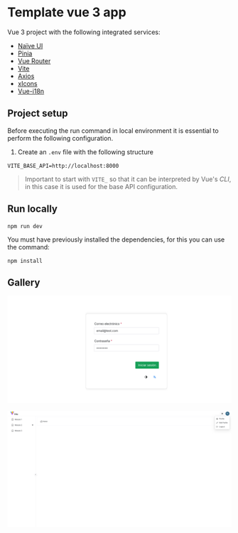 # Template vue 3 app

Vue 3 project with the following integrated services:

- [Naïve UI](https://www.naiveui.com/en-US/light)
- [Pinia](https://pinia.vuejs.org/)
- [Vue Router](https://router.vuejs.org/)
- [Vite](https://vitejs.dev/)
- [Axios](https://axios-http.com/es/docs/intro)
- [xIcons](https://www.xicons.org/#/)
- [Vue-i18n](https://vue-i18n.intlify.dev/)


##  Project setup

Before executing the run command in local environment it is essential to perform the following configuration.

1. Create an `.env` file with the following structure

```.env
VITE_BASE_API=http://localhost:8000
```
> Important to start with `VITE_` so that it can be interpreted by Vue's _CLI_, in this case it is used for the base API configuration.

## Run locally
```
npm run dev
```

You must have previously installed the dependencies, for this you can use the command:

```
npm install
```

## Gallery

![Login](./documentation/img/LoginLight.png)

![Home](./documentation/img/Home.png)